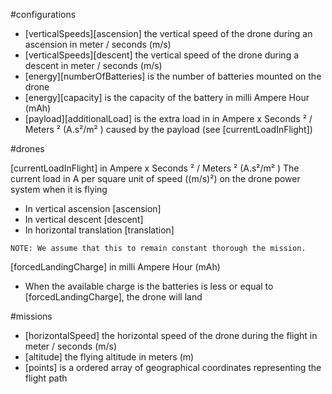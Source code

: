#configurations

- [verticalSpeeds][ascension] the vertical speed of the drone during an ascension in meter / seconds (m/s)
- [verticalSpeeds][descent] the vertical speed of the drone during a descent in meter / seconds (m/s)
- [energy][numberOfBatteries] is the number of batteries mounted on the drone
- [energy][capacity] is the capacity of the battery in milli Ampere Hour (mAh)
- [payload][additionalLoad] is the extra load in in Ampere x Seconds ² / Meters ² (A.s²/m² ) caused by the payload (see [currentLoadInFlight])

#drones

[currentLoadInFlight] in Ampere x Seconds ² / Meters ² (A.s²/m² )
  The current load in A per square unit of speed ((m/s)²) on the drone power system when it is flying
   - In vertical ascension [ascension]
   - In vertical descent  [descent]
   - In horizontal translation  [translation]

    NOTE: We assume that this to remain constant thorough the mission.

[forcedLandingCharge] in milli Ampere Hour (mAh)
   - When the available charge is the batteries is less or equal to [forcedLandingCharge], the drone will land

#missions

- [horizontalSpeed] the horizontal speed of the drone during the flight in meter / seconds (m/s)
- [altitude] the flying altitude in meters (m)
- [points] is a ordered array of geographical coordinates representing the flight path
